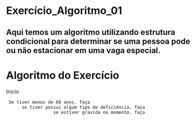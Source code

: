 # Exercício_Algoritmo_01

## Aqui temos um algoritmo utilizando estrutura condicional para determinar se uma pessoa pode ou não estacionar em uma vaga especial.

# Algoritmo do Exercício

  Inicio
  
     Se tiver menos de 60 anos. faça 
          se tiver possui algum tipo de deficiência. faça
                      se estiver gravida no momento. faça
                      
        
   
 
  



